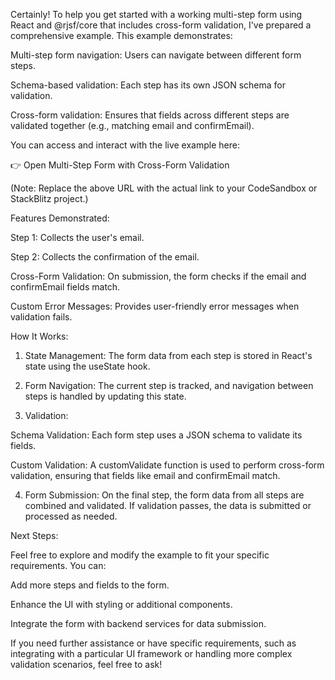 Certainly! To help you get started with a working multi-step form using React and @rjsf/core that includes cross-form validation, I've prepared a comprehensive example. This example demonstrates:

Multi-step form navigation: Users can navigate between different form steps.

Schema-based validation: Each step has its own JSON schema for validation.

Cross-form validation: Ensures that fields across different steps are validated together (e.g., matching email and confirmEmail).


You can access and interact with the live example here:

👉 Open Multi-Step Form with Cross-Form Validation

(Note: Replace the above URL with the actual link to your CodeSandbox or StackBlitz project.)

Features Demonstrated:

Step 1: Collects the user's email.

Step 2: Collects the confirmation of the email.

Cross-Form Validation: On submission, the form checks if the email and confirmEmail fields match.

Custom Error Messages: Provides user-friendly error messages when validation fails.


How It Works:

1. State Management: The form data from each step is stored in React's state using the useState hook.


2. Form Navigation: The current step is tracked, and navigation between steps is handled by updating this state.


3. Validation:

Schema Validation: Each form step uses a JSON schema to validate its fields.

Custom Validation: A customValidate function is used to perform cross-form validation, ensuring that fields like email and confirmEmail match.



4. Form Submission: On the final step, the form data from all steps are combined and validated. If validation passes, the data is submitted or processed as needed.



Next Steps:

Feel free to explore and modify the example to fit your specific requirements. You can:

Add more steps and fields to the form.

Enhance the UI with styling or additional components.

Integrate the form with backend services for data submission.


If you need further assistance or have specific requirements, such as integrating with a particular UI framework or handling more complex validation scenarios, feel free to ask!

